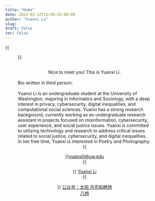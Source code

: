 ```yaml
---
title: "Home"
date: 2023-01-12T13:59:33-08:00
author: "Yuanxi Li"
slug:
draft: false
toc: false
---
```


{{<figure src="/files/sunset.jpg">}}
<br />
<br />
<div align="center">
Nice to meet you! This is Yuanxi Li.
<br /><br />
</div>
Bio written in third person:
<br /><br />
Yuanxi Li is an undergraduate student at the University of Washington, majoring in Informatics and Sociology, with a deep interest in privacy, cybersecurity, digital inequalities, and computational social sciences. Yuanxi has a strong research background, currently working as an undergraduate research assistant in projects focused on misinformation, cybersecurity, user experience, and social justice issues. Yuanxi is committed to utilizing technology and research to address critical issues related to social justice, cybersecurity, and digital inequalities. In her free time, Yuanxi is interested in Poetry and Photography.
<br />
<div align="center">
{{<figure src="/files/emailicon.png">}}<a href="yuanxili@uw.edu">yuanxili@uw.edu</a><br />
{{<figure src="/files/linkedin.png">}} <a href=https://www.linkedin.com/in/yuanxi-li-614370293>Yuanxi Li</a><br />
{{<figure src="/files/wx.png">}} <a href=https://mp.weixin.qq.com/s/XBrGu85AZQpTnPfz1sEu8Q>公众号：太阳 月亮和瞎想八想</a><br>
	<br />
</div>